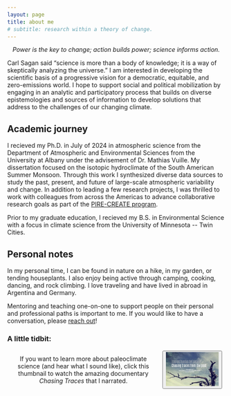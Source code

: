```yaml
---
layout: page
title: about me
# subtitle: research within a theory of change.
---
```


<p style="text-align:center;font-style:italic">Power is the key to change; action builds power; science informs action.</p>


Carl Sagan said “science is more than a body of knowledge; it is a way of skeptically analyzing the universe.” I am interested in developing the scientific basis of a progressive vision for a democratic, equitable, and zero-emissions world. I hope to support social and political mobilization by engaging in an analytic and participatory process that builds on diverse epistemologies and sources of information to develop solutions that address to the challenges of our changing climate.

## Academic journey
I recieved my Ph.D. in July of 2024 in atmospheric science from the Department of Atmospheric and Environmental Sciences from the University at Albany under the advisement of Dr. Mathias Vuille. My dissertation focused on the isotopic hydroclimate of the South American Summer Monsoon. Through this work I synthesized diverse data sources to study the past, present, and future of large-scale atmospheric variability and change. In addition to leading a few research projects, I was thrilled to work with colleagues from across the Americas to advance collaborative research goals as part of the <a href="https://www.pirecreate.com" target="_blank">PIRE-CREATE program</a>.

<p>Prior to my graduate education, I recieved my B.S. in Environmental Science with a focus in climate science from the University of Minnesota -- Twin Cities.</p>

## Personal notes
In my personal time, I can be found in nature on a hike, in my garden, or tending houseplants. I also enjoy being active through camping, cooking, dancing, and rock climbing. I love traveling and have lived in abroad in Argentina and Germany.

Mentoring and teaching one-on-one to support people on their personal and professional paths is important to me. If you would like to have a conversation, please <a href="mailto:rgorrison@gmail.com">reach out</a>!
  
### A little tidbit:

<table id="repo-table" style="border:none; border-collapse:collapse; cellspacing:0; cellpadding:0" >
<tbody style="border:none">
<tr>
    <td style="border:none"><center>
      If you want to learn more about paleoclimate science (and hear what I sound like), click this thumbnail to watch the amazing documentary <span style="font-style:italic">Chasing Traces</span> that I narrated.
    </center></td>
    <td style="border:none"><center>
      <button class="btn btn-default">
     <a href="https://youtu.be/xztoAxSBpuo?si=omPashRVpjpvAo3M" target="_blank"><img src="/assets/img/chasingtracespast.jpg" width="500"/></a> 
      </button>
    </center></td>
</tr>
</tbody>
</table>
